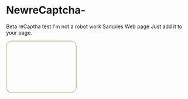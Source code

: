 # NewreCaptcha-
Beta reCaptha test
I'm not a robot work
Samples Web page
Just add it to your page.

<div  id="ust" style="border-radius: 15px;  border: 1px solid #73AD21;  padding: 5px;  width: 180px;  height: 130px;">

 </div> 
 
